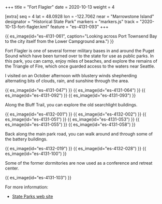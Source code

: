 +++
title = "Fort Flagler"
date = 2020-10-13
weight = 4

[extra]
seq = 4
lat = 48.0928
lon = -122.7062
near = "Marrowstone Island"
designator = "Historical State Park"
markers = "markers.js"
track = "2020-10-13-fort-flagler.kml"
feature = "es-4131-093"
+++

{{ es_image(id="es-4131-061", caption="Looking across Port Townsend Bay to the city itself from the Lower Campground area.") }}

Fort Flagler is one of several former military bases in and around the Puget Sound which have been turned over to the state for use as public parks. In this park, you can camp, enjoy miles of beaches, and explore the remains of the Triangle of Fire, which once guarded access to the waters near Seattle.

<!-- more -->

I visited on an October afternoon with blustery winds shepherding alternating bits of clouds, rain, and sunshine through the area.


{{ es_image(id="es-4131-047") }}
{{ es_image(id="es-4131-064") }}
{{ es_image(id="es-4131-092") }}
{{ es_image(id="es-4131-093") }}

Along the Bluff Trail, you can explore the old searchlight buildings.

{{ es_image(id="es-4132-001") }}
{{ es_image(id="es-4132-002") }}
{{ es_image(id="es-4131-051") }}
{{ es_image(id="es-4131-053") }}
{{ es_image(id="es-4131-055") }}
{{ es_image(id="es-4131-058") }}

Back along the main park road, you can walk around and through some of the battery buildings.

{{ es_image(id="es-4132-019") }}
{{ es_image(id="es-4132-028") }}
{{ es_image(id="es-4131-100") }}

Some of the former dormitories are now used as a conference and retreat center.

{{ es_image(id="es-4131-103") }}

For more information:

* [State Parks web site](https://parks.state.wa.us/508/Fort-Flagler)
